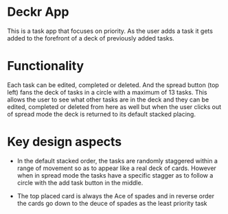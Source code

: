 # Deckr App

This is a task app that focuses on priority. As the user adds a task it gets added to the forefront of a deck of previously added tasks.

# Functionality

Each task can be edited, completed or deleted. And the spread button (top left) fans the deck of tasks in a circle with a maximum of 13 tasks. This allows the user to see what other tasks are in the deck and they can be edited, completed or deleted from here as well but when the user clicks out of spread mode the deck is returned to its default stacked placing.

# Key design aspects

- In the default stacked order, the tasks are randomly staggered within a range of movement so as to appear like a real deck of cards. However when in spread mode the tasks have a specific stagger as to follow a circle with the add task button in the middle.

- The top placed card is always the Ace of spades and in reverse order the cards go down to the deuce of spades as the least priority task
